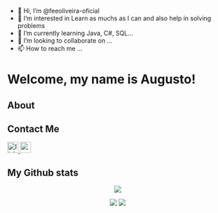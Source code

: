 - 👋 Hi, I’m @feeoliveira-oficial
- 👀 I’m interested in Learn as muchs as I can and also help in solving problems
- 🌱 I’m currently learning Java, C#, SQL...
- 💞️ I’m looking to collaborate on ...
- 📫 How to reach me ...

# Welcome, my name is Augusto!

## About

## Contact Me
<div align="left">
  <a href="https://www.linkedin.com/in/felipe-oliveira-dos-santos-2612f88/" target="_blank">
    <img src="https://img.shields.io/static/v1?message=LinkedIn&logo=linkedin&label=&color=0077B5&logoColor=white&labelColor=&style=for-the-badge" height="25" alt="linkedin logo"/>
  </a>
  <a href="feeoliveirasantoss@gmail.com" target="_blank">
    <img src="https://img.shields.io/static/v1?message=Gmail&logo=gmail&label=&color=D14836&logoColor=white&labelColor=&style=for-the-badge" height="25" alt="gmail logo"/>
  </a>
</div>

## My Github stats
<center>

![](https://github-profile-summary-cards.vercel.app/api/cards/profile-details?username=feeoliveira-oficial)

![](https://github-profile-summary-cards.vercel.app/api/cards/stats?username=feeoliveira-oficial)
![](https://github-profile-summary-cards.vercel.app/api/cards/repos-per-language?username=feeoliveira-oficial)

</center>
